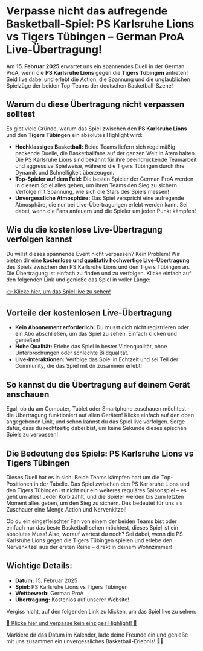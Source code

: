 # Verpasse nicht das aufregende Basketball-Spiel: PS Karlsruhe Lions vs Tigers Tübingen – German ProA Live-Übertragung!

Am **15. Februar 2025** erwartet uns ein spannendes Duell in der German ProA, wenn die **PS Karlsruhe Lions** gegen die **Tigers Tübingen** antreten! Seid live dabei und erlebt die Action, die Spannung und die unglaublichen Spielzüge der beiden Top-Teams der deutschen Basketball-Szene!

## Warum du diese Übertragung nicht verpassen solltest

Es gibt viele Gründe, warum das Spiel zwischen den **PS Karlsruhe Lions** und den **Tigers Tübingen** ein absolutes Highlight wird:

- **Hochklassiges Basketball:** Beide Teams liefern sich regelmäßig packende Duelle, die Basketballfans auf der ganzen Welt in Atem halten. Die PS Karlsruhe Lions sind bekannt für ihre beeindruckende Teamarbeit und aggressive Spielweise, während die Tigers Tübingen durch ihre Dynamik und Schnelligkeit überzeugen.
- **Top-Spieler auf dem Feld:** Die besten Spieler der German ProA werden in diesem Spiel alles geben, um ihren Teams den Sieg zu sichern. Verfolge mit Spannung, wie sich die Stars des Spiels messen!
- **Unvergessliche Atmosphäre:** Das Spiel verspricht eine aufregende Atmosphäre, die nur bei Live-Übertragungen erlebt werden kann. Sei dabei, wenn die Fans anfeuern und die Spieler um jeden Punkt kämpfen!

## Wie du die kostenlose Live-Übertragung verfolgen kannst

Du willst dieses spannende Event nicht verpassen? Kein Problem! Wir bieten dir eine **kostenlose und qualitativ hochwertige Live-Übertragung** des Spiels zwischen den PS Karlsruhe Lions und den Tigers Tübingen an. Die Übertragung ist einfach zu finden und zu verfolgen. Klicke einfach auf den folgenden Link und genieße das Spiel in voller Länge:

[👉 Klicke hier, um das Spiel live zu sehen!](https://tinyurl.com/livestreamfreeo?st=PS+Karlsruhe+Lions+vs+Tigers+T%C3%BCbingen&si=ghc)

## Vorteile der kostenlosen Live-Übertragung

- **Kein Abonnement erforderlich:** Du musst dich nicht registrieren oder ein Abo abschließen, um das Spiel zu sehen. Einfach klicken und genießen!
- **Hohe Qualität:** Erlebe das Spiel in bester Videoqualität, ohne Unterbrechungen oder schlechte Bildqualität.
- **Live-Interaktionen:** Verfolge das Spiel in Echtzeit und sei Teil der Community, die das Spiel mit dir zusammen erlebt!

## So kannst du die Übertragung auf deinem Gerät anschauen

Egal, ob du am Computer, Tablet oder Smartphone zuschauen möchtest – die Übertragung funktioniert auf allen Geräten! Klicke einfach auf den oben angegebenen Link, und schon kannst du das Spiel live verfolgen. Sorge dafür, dass du rechtzeitig dabei bist, um keine Sekunde dieses epischen Spiels zu verpassen!

## Die Bedeutung des Spiels: PS Karlsruhe Lions vs Tigers Tübingen

Dieses Duell hat es in sich: Beide Teams kämpfen hart um die Top-Positionen in der Tabelle. Das Spiel zwischen den PS Karlsruhe Lions und den Tigers Tübingen ist nicht nur ein weiteres reguläres Saisonspiel – es geht um alles! Jeder Korb zählt, und die Spieler werden bis zum letzten Moment alles geben, um den Sieg zu sichern. Das bedeutet für uns als Zuschauer eine Menge Action und Nervenkitzel!

Ob du ein eingefleischter Fan von einem der beiden Teams bist oder einfach nur das beste Basketball sehen möchtest, dieses Spiel ist ein absolutes Muss! Also, worauf wartest du noch? Sei dabei, wenn die PS Karlsruhe Lions gegen die Tigers Tübingen spielen und erlebe den Nervenkitzel aus der ersten Reihe – direkt in deinem Wohnzimmer!

## Wichtige Details:

- **Datum:** 15. Februar 2025
- **Spiel:** PS Karlsruhe Lions vs Tigers Tübingen
- **Wettbewerb:** German ProA
- **Übertragung:** Kostenlos auf unserer Website!

Vergiss nicht, auf den folgenden Link zu klicken, um das Spiel live zu sehen:

[🎉 Klicke hier und verpasse kein einziges Highlight! 🎉](https://tinyurl.com/livestreamfreeo?st=PS+Karlsruhe+Lions+vs+Tigers+T%C3%BCbingen&si=ghc)

Markiere dir das Datum im Kalender, lade deine Freunde ein und genieße mit uns zusammen ein unvergessliches Basketball-Erlebnis! 🏀🔥
